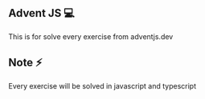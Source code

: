 ## Advent JS  💻
This is for solve every exercise from adventjs.dev 

## Note ⚡️
Every exercise will be solved in javascript and typescript 
